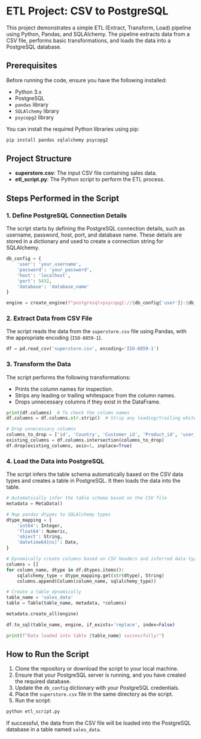 # ETL Project: CSV to PostgreSQL

This project demonstrates a simple ETL (Extract, Transform, Load) pipeline using Python, Pandas, and SQLAlchemy. The pipeline extracts data from a CSV file, performs basic transformations, and loads the data into a PostgreSQL database.

## Prerequisites

Before running the code, ensure you have the following installed:

- Python 3.x
- PostgreSQL
- `pandas` library
- `SQLAlchemy` library
- `psycopg2` library

You can install the required Python libraries using pip:

```bash
pip install pandas sqlalchemy psycopg2
```

## Project Structure

- **superstore.csv**: The input CSV file containing sales data.
- **etl_script.py**: The Python script to perform the ETL process.

## Steps Performed in the Script

### 1. Define PostgreSQL Connection Details

The script starts by defining the PostgreSQL connection details, such as username, password, host, port, and database name. These details are stored in a dictionary and used to create a connection string for SQLAlchemy.

```python
db_config = {
    'user': 'your_username',
    'password': 'your_password',
    'host': 'localhost',
    'port': 5432,
    'database': 'database_name'
}

engine = create_engine(f"postgresql+psycopg2://{db_config['user']}:{db_config['password']}@{db_config['host']}:{db_config['port']}/{db_config['database']}")
```

### 2. Extract Data from CSV File

The script reads the data from the `superstore.csv` file using Pandas, with the appropriate encoding (`ISO-8859-1`).

```python
df = pd.read_csv('superstore.csv', encoding='ISO-8859-1')
```

### 3. Transform the Data

The script performs the following transformations:

- Prints the column names for inspection.
- Strips any leading or trailing whitespace from the column names.
- Drops unnecessary columns if they exist in the DataFrame.

```python
print(df.columns)  # To check the column names
df.columns = df.columns.str.strip()  # Strip any leading/trailing whitespace

# Drop unnecessary columns
columns_to_drop = ['id', 'Country', 'Customer_id', 'Product_id', 'user_id']
existing_columns = df.columns.intersection(columns_to_drop)
df.drop(existing_columns, axis=1, inplace=True)
```

### 4. Load the Data into PostgreSQL

The script infers the table schema automatically based on the CSV data types and creates a table in PostgreSQL. It then loads the data into the table.

```python
# Automatically infer the table schema based on the CSV file
metadata = MetaData()

# Map pandas dtypes to SQLAlchemy types
dtype_mapping = {
    'int64': Integer,
    'float64': Numeric,
    'object': String,
    'datetime64[ns]': Date,
}

# Dynamically create columns based on CSV headers and inferred data types
columns = []
for column_name, dtype in df.dtypes.items():
    sqlalchemy_type = dtype_mapping.get(str(dtype), String)
    columns.append(Column(column_name, sqlalchemy_type))

# Create a table dynamically
table_name = 'sales_data'
table = Table(table_name, metadata, *columns)

metadata.create_all(engine)

df.to_sql(table_name, engine, if_exists='replace', index=False)

print(f"Data loaded into table {table_name} successfully!")
```

## How to Run the Script

1. Clone the repository or download the script to your local machine.
2. Ensure that your PostgreSQL server is running, and you have created the required database.
3. Update the `db_config` dictionary with your PostgreSQL credentials.
4. Place the `superstore.csv` file in the same directory as the script.
5. Run the script:

```bash
python etl_script.py
```

If successful, the data from the CSV file will be loaded into the PostgreSQL database in a table named `sales_data`.

